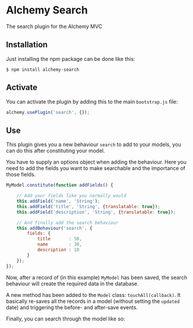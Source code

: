 # Alchemy Search

The search plugin for the Alchemy MVC

## Installation

Just installing the npm package can be done like this:

    $ npm install alchemy-search

## Activate

You can activate the plugin by adding this to the main `bootstrap.js` file:

```javascript
alchemy.usePlugin('search', {});
```

## Use

This plugin gives you a new behaviour `search` to add to your models,
you can do this after constituting your model.

You have to supply an options object when adding the behaviour.
Here you need to add the fields you want to make searchable and the importance of those fields.

```javascript
MyModel.constitute(function addFields() {

    // Add your fields like you normally would
    this.addField('name', 'String');
    this.addField('title', 'String', {translatable: true});
    this.addField('description', 'String', {translatable: true});

    // And finally add the search behaviour
    this.addBehaviour('search', {
        fields: {
            title       : 50,
            name        : 30,
            description : 10
        }
    });
});
```

Now, after a record of (in this example) `MyModel` has been saved, the search behaviour will create the required data in the database.

A new method has been added to the `Model` class: `touchAll(callback)`. It basically re-saves all the records in a model (without setting the `updated` date) and triggering the before- and after-save events.

Finally, you can search through the model like so:

